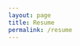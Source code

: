 ```yaml
---
layout: page
title: Resume
permalink: /resume
---
```



<object data="{{ site.url }}/assets/img/other/Thompson_Wong_Resume.pdf" width="680" height="932" type="application/pdf"></object>
